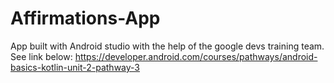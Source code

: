 # Affirmations-App

App built with Android studio with the help of the google devs training team. See link below:
https://developer.android.com/courses/pathways/android-basics-kotlin-unit-2-pathway-3

